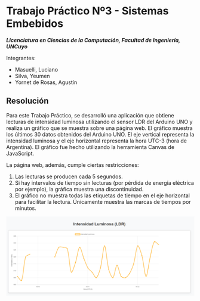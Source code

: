 # Trabajo Práctico Nº3 - Sistemas Embebidos

***Licenciatura en Ciencias de la Computación, Facultad de Ingeniería, UNCuyo***

Integrantes:
- Masuelli, Luciano
- Silva, Yeumen
- Yornet de Rosas, Agustín

## Resolución
Para este Trabajo Práctico, se desarrolló una aplicación que obtiene lecturas de intensidad luminosa utilizando el sensor LDR del Arduino UNO y realiza un gráfico que se muestra sobre una página web. El gráfico muestra los últimos 30 datos obtenidos del Arduino UNO. El eje vertical representa la intensidad luminosa y  el eje horizontal representa la hora UTC-3 (hora de Argentina). El gráfico fue hecho utilizando la herramienta Canvas de JavaScript.

La página web, además, cumple ciertas restricciones:

1. Las lecturas se producen cada 5 segundos.
2. Si hay intervalos de tiempo sin lecturas (por pérdida de energía eléctrica por ejemplo), la gráfica muestra una discontinuidad.
3. El gráfico no muestra todas las etiquetas de tiempo en el eje horizontal para facilitar la lectura. Únicamente muestra las marcas de tiempos por minutos.

![alt text](image.png)






 